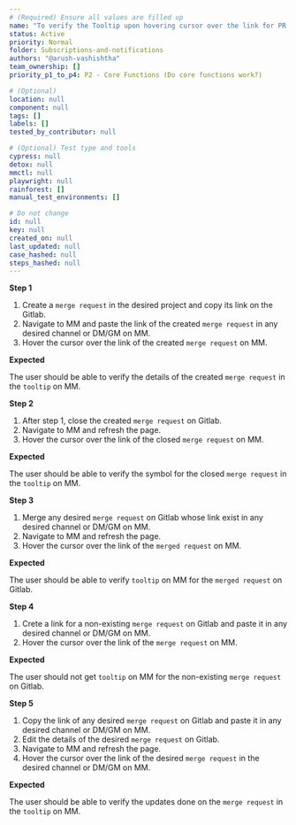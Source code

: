 ```yaml
---
# (Required) Ensure all values are filled up
name: "To verify the Tooltip upon hovering cursor over the link for PR."
status: Active
priority: Normal
folder: Subscriptions-and-notifications
authors: "@arush-vashishtha"
team_ownership: []
priority_p1_to_p4: P2 - Core Functions (Do core functions work?)

# (Optional)
location: null
component: null
tags: []
labels: []
tested_by_contributor: null

# (Optional) Test type and tools
cypress: null
detox: null
mmctl: null
playwright: null
rainforest: []
manual_test_environments: []

# Do not change
id: null
key: null
created_on: null
last_updated: null
case_hashed: null
steps_hashed: null
---
```


**Step 1**

1. Create a `merge request` in the desired project and copy its link on the Gitlab.
2. Navigate to MM and paste the link of the created `merge request` in any desired channel or DM/GM on MM.
3. Hover the cursor over the link of the created `merge request` on MM.

**Expected**

The user should be able to verify the details of the created `merge request` in the `tooltip` on MM.

**Step 2**

1. After step 1, close the created `merge request` on Gitlab.
2. Navigate to MM and refresh the page.
3. Hover the cursor over the link of the closed `merge request` on MM.

**Expected**

The user should be able to verify the symbol for the closed `merge request` in the `tooltip` on MM.

**Step 3**

1. Merge any desired `merge request` on Gitlab whose link exist in any desired channel or DM/GM on MM.
2. Navigate to MM and refresh the page.
3. Hover the cursor over the link of the `merged request` on MM.

**Expected**

The user should be able to verify `tooltip` on MM for the `merged request` on Gitlab.

**Step 4**

1. Crete a link for a non-existing `merge request` on Gitlab and paste it in any desired channel or DM/GM on MM.
2. Hover the cursor over the link of the `merge request` on MM.

**Expected**

The user should not get `tooltip` on MM for the non-existing `merge request` on Gitlab.

**Step 5**

1. Copy the link of any desired `merge request` on Gitlab and paste it in any desired channel or DM/GM on MM.
2. Edit the details of the desired `merge request` on Gitlab.
3. Navigate to MM and refresh the page.
4. Hover the cursor over the link of the desired `merge request` in the desired channel or DM/GM on MM.

**Expected**

The user should be able to verify the updates done on the `merge request` in the `tooltip` on MM.